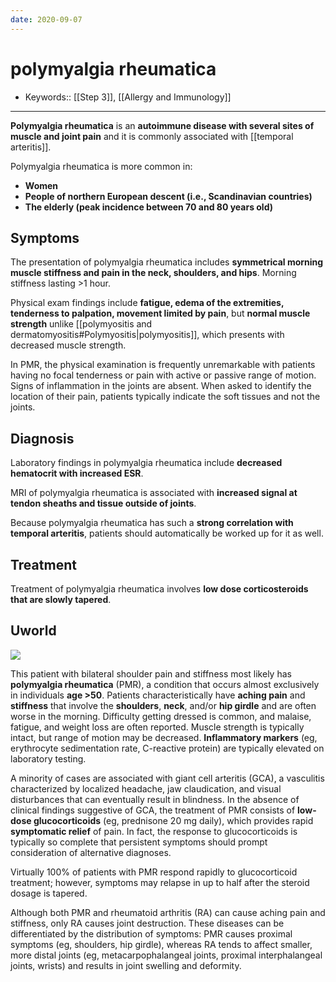 ```yaml
---
date: 2020-09-07
---
```


# polymyalgia rheumatica

- Keywords:: [[Step 3]], [[Allergy and Immunology]]
---

**Polymyalgia rheumatica** is an **autoimmune disease with several sites of muscle and joint pain** and it is commonly associated with [[temporal arteritis]].

Polymyalgia rheumatica is more common in:

- **Women**
- **People of northern European descent (i.e., Scandinavian countries)**
- **The elderly (peak incidence between 70 and 80 years old)**

## Symptoms

The presentation of polymyalgia rheumatica includes **symmetrical morning muscle stiffness and pain in the neck, shoulders, and hips**. Morning stiffness lasting >1 hour.

Physical exam findings include **fatigue, edema of the extremities, tenderness to palpation, movement limited by pain**, but **normal muscle strength** unlike [[polymyositis and dermatomyositis#Polymyositis|polymyositis]], which presents with decreased muscle strength.

In PMR, the physical examination is frequently unremarkable with patients having no focal tenderness or pain with active or passive range of motion.  Signs of inflammation in the joints are absent.  When asked to identify the location of their pain, patients typically indicate the soft tissues and not the joints.

## Diagnosis

Laboratory findings in polymyalgia rheumatica include **decreased hematocrit with increased ESR**.

MRI of polymyalgia rheumatica is associated with **increased signal at tendon sheaths and tissue outside of joints**.

Because polymyalgia rheumatica has such a **strong correlation with temporal arteritis**, patients should automatically be worked up for it as well.

## Treatment

Treatment of polymyalgia rheumatica involves **low dose corticosteroids that are slowly tapered**.

## Uworld

<!-- PMR is, age, sx, dx, rx, vs RA -->

![](https://photos.thisispiggy.com/file/wikiFiles/L6820.jpg)

This patient with bilateral shoulder pain and stiffness most likely has **polymyalgia rheumatica** (PMR), a condition that occurs almost exclusively in individuals **age >50**. Patients characteristically have **aching pain** and **stiffness** that involve the **shoulders**, **neck**, and/or **hip girdle** and are often worse in the morning. Difficulty getting dressed is  common, and malaise, fatigue, and weight loss are often reported.  Muscle strength is typically intact, but range of motion may be  decreased. **Inflammatory markers** (eg, erythrocyte sedimentation rate, C-reactive protein) are typically elevated on laboratory testing.

A minority of cases are associated with giant cell arteritis (GCA), a  vasculitis characterized by localized headache, jaw claudication, and  visual disturbances that can eventually result in blindness. In the  absence of clinical findings suggestive of GCA, the treatment of PMR  consists of **low-dose glucocorticoids** (eg, prednisone 20 mg daily), which provides rapid **symptomatic relief** of pain. In fact, the response to glucocorticoids is typically so  complete that persistent symptoms should prompt consideration of  alternative diagnoses.

Virtually 100% of patients with PMR respond rapidly to glucocorticoid  treatment; however, symptoms may relapse in up to half after the steroid dosage is tapered.

Although both PMR and rheumatoid arthritis (RA) can cause aching pain and stiffness, only RA causes joint destruction. These diseases can be differentiated by the distribution of symptoms: PMR causes proximal symptoms (eg, shoulders, hip girdle), whereas RA tends to affect  smaller, more distal joints (eg, metacarpophalangeal joints, proximal  interphalangeal joints, wrists) and results in joint swelling and  deformity.
